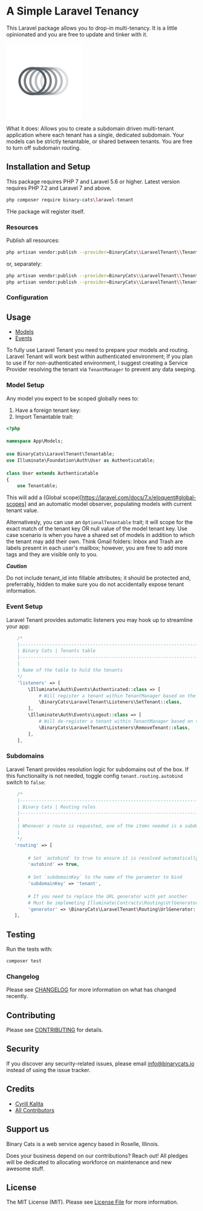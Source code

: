 # A Simple Laravel Tenancy

This Laravel package allows you to drop-in multi-tenancy. It is a little opinionated and you are free to update and tinker with it.

<img src="resources/img/laravel-tenant.png" alt="Laravel Tenant" width="200"/>

What it does: Allows you to create a subdomain driven multi-tenant application where each tenant has a single, dedicated subdomain. Your models can be strictly tenantable, or shared between tenants. You are free to turn off subdomain routing.

## Installation and Setup

This package requires PHP 7 and Laravel 5.6 or higher. Latest version requires PHP 7.2 and Laravel 7 and above.

```bash
php composer require binary-cats\laravel-tenant
```

THe package will register itself.

### Resources

Publish all resources:

```bash
php artisan vendor:publish --provider=BinaryCats\\LaravelTenant\\TenantServiceProvider
```
or, separately:
```bash
php artisan vendor:publish --provider=BinaryCats\\LaravelTenant\\TenantServiceProvider --tag=migrations
php artisan vendor:publish --provider=BinaryCats\\LaravelTenant\\TenantServiceProvider --tag=config
```

### Configuration

## Usage

* [Models](#model-setup)
* [Events](#event-setup)

To fully use Laravel Tenant you need to prepare your models and routing. Laravel Tenant will work best within authenticated environment; If you plan to use if for non-authenticated environment, I suggest creating a Service Provider resolving the tenant via `TenantManager` to prevent any data seeping.

### Model Setup

Any model you expect to be scoped globally nees to:

1. Have a foreign tenant key:
2. Import Tenantable trait:

```php
<?php

namespace App\Models;

use BinaryCats\LaravelTenant\Tenantable;
use Illuminate\Foundation\Auth\User as Authenticatable;

class User extends Authenticatable
{
    use Tenantable;
```

This will add a (Global scope)[https://laravel.com/docs/7.x/eloquent#global-scopes] and an automatic model observer, populating models with current tenant value.

Alternativesly, you can use an `OptionalTenantable` trait; it will scope for the exact match of the tenant key OR null value of the model tenant key. Use case scenario is when you have a shared set of models in addition to which the tenant may add their own. Think Gmail folders: Inbox and Trash are labels present in each user's mailbox; however, you are free to add more tags and they are visible only to you.

**_Caution_**

Do not include tenant_id into fillable attributes; it should be protected and, preferrably, hidden to make sure you do not accidentally expose tenant information.

### Event Setup

Laravel Tenant provides automatic listeners you may hook up to streamline your app:
```php
    /*
    |--------------------------------------------------------------------------
    | Binary Cats | Tenants table
    |--------------------------------------------------------------------------
    |
    | Name of the table to hold the tenants
    */
    'listeners' => [
        \Illuminate\Auth\Events\Authenticated::class => [
            # Will register a tenant within TenantManager based on the tenant of the authenticated user
            \BinaryCats\LaravelTenant\Listeners\SetTenant::class,
        ],
        \Illuminate\Auth\Events\Logout::class => [
            # Will de-register a tenant within TenantManager based on the tenant of the user being loged out
            \BinaryCats\LaravelTenant\Listeners\RemoveTenant::class,
        ],
    ],
```

### Subdomains
Laravel Tenant provides resolution logic for subdomains out of the box. If this functionailty is not needed, toggle config `tenant.routing.autobind` switch to `false`:

```php
    /*
    |--------------------------------------------------------------------------
    | Binary Cats | Routing rules
    |--------------------------------------------------------------------------
    |
    | Whenever a route is requested, one of the items needed is a subdomain.
    |
    */
   'routing' => [

        # Set `autobind` to true to ensure it is resolved automatically
        'autobind' => true,

        # Set `subdomainKey` to the name of the parameter to bind
        'subdomainKey' => 'tenant',

        # If you need to replace the URL generator with yet another
        # Must be implemeting Illuminate\Contracts\Routing\UrlGenerator
        'generator' => \BinaryCats\LaravelTenant\Routing\UrlGenerator::class,
   ],
```

## Testing

Run the tests with:

```bash
composer test
```

### Changelog

Please see [CHANGELOG](CHANGELOG.md) for more information on what has changed recently.

## Contributing

Please see [CONTRIBUTING](CONTRIBUTING.md) for details.

## Security

If you discover any security-related issues, please email info@binarycats.io instead of using the issue tracker.

## Credits

- [Cyrill Kalita](https://bitbucket.org/cyrillkalita)
- [All Contributors](../../contributors)

## Support us
Binary Cats is a web service agency based in Roselle, Illinois.

Does your business depend on our contributions? Reach out!
All pledges will be dedicated to allocating workforce on maintenance and new awesome stuff.

## License

The MIT License (MIT). Please see [License File](LICENSE.md) for more information.
